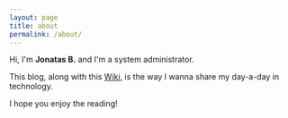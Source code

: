 ```yaml
---
layout: page
title: about 
permalink: /about/
---
```


Hi, I'm **Jonatas B.** and I'm a system administrator.

This blog, along with this [Wiki](), is the way I wanna share my day-a-day in technology.

I hope you enjoy the reading!
